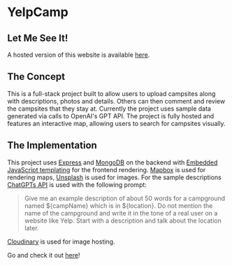 # YelpCamp

## Let Me See It!
A hosted version of this website is available [here](https://yelpcamp-n23a.onrender.com/).

## The Concept
This is a full-stack project built to allow users to upload campsites along with descriptions, photos and details. Others can then comment and review the campsites that they stay at.
Currently the project uses sample data generated via calls to OpenAI's GPT API.
The project is fully hosted and features an interactive map, allowing users to search for campsites visually.

## The Implementation
This project uses [Express](https://expressjs.com/) and [MongoDB](https://www.mongodb.com/) on the backend with [Embedded JavaScript templating](https://ejs.co/) for the frontend rendering.
[Mapbox](https://www.mapbox.com/) is used for rendering maps, [Unsplash](https://unsplash.com/) is used for images.
For the sample descriptions [ChatGPTs API](https://platform.openai.com/docs/api-reference/introduction) is used with the following prompt:

> Give me an example description of about 50 words for a campground named ${campName} which is in ${location}.
> Do not mention the name of the campground and write it in the tone of a real user on a website like Yelp.
> Start with a description and talk about the location later.

[Cloudinary](https://cloudinary.com/) is used for image hosting.

Go and check it out [here](https://yelpcamp-n23a.onrender.com/)!
